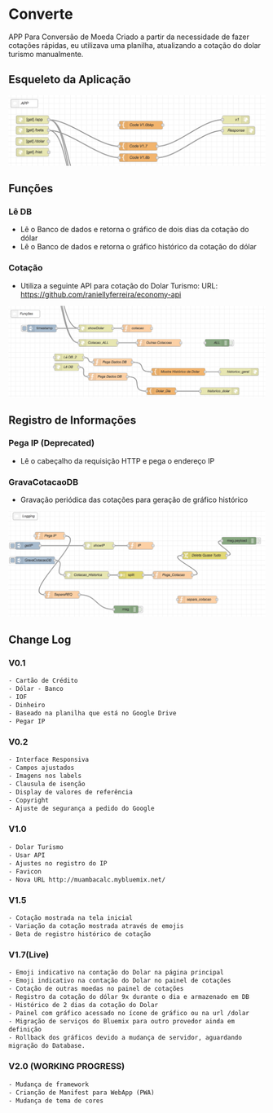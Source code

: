 # Converte
APP Para Conversão de Moeda
Criado a partir da necessidade de fazer cotações rápidas, eu utilizava uma planilha, atualizando a cotação do dolar turismo manualmente.

## Esqueleto da Aplicação
<img src="img/app.png">

## Funções
### Lê DB
  - Lê o Banco de dados e retorna o gráfico de dois dias da cotação do dólar
  - Lê o Banco de dados e retorna o gráfico histórico da cotação do dólar
### Cotação
  - Utiliza a seguinte API para cotação do Dolar Turismo: 
    URL: https://github.com/raniellyferreira/economy-api

<img src="img/funcoes.png">

## Registro de Informações
### Pega IP (Deprecated)
  - Lê o cabeçalho da requisição HTTP e pega o endereço IP
### GravaCotacaoDB
  - Gravação periódica das cotações para geração de gráfico histórico

<img src="img/logging.png">


## Change Log
### V0.1
    - Cartão de Crédito
    - Dólar - Banco
    - IOF 
    - Dinheiro
    - Baseado na planilha que está no Google Drive
    - Pegar IP
    
### V0.2
    - Interface Responsiva
    - Campos ajustados
    - Imagens nos labels
    - Clausula de isenção
    - Display de valores de referência
    - Copyright
    - Ajuste de segurança a pedido do Google

### V1.0
    - Dolar Turismo
    - Usar API
    - Ajustes no registro do IP
    - Favicon
    - Nova URL http://muambacalc.mybluemix.net/
    
### V1.5
    - Cotação mostrada na tela inicial
    - Variação da cotação mostrada através de emojis
    - Beta de registro histórico de cotação
    
### V1.7(Live)
    - Emoji indicativo na contação do Dolar na página principal
    - Emoji indicativo na contação do Dolar no painel de cotações
    - Cotação de outras moedas no painel de cotações
    - Registro da cotação do dólar 9x durante o dia e armazenado em DB
    - Histórico de 2 dias da cotação do Dolar
    - Painel com gráfico acessado no ícone de gráfico ou na url /dolar
    - Migração de serviços do Bluemix para outro provedor ainda em definição
    - Rollback dos gráficos devido a mudança de servidor, aguardando migração do Database.
    
### V2.0 (WORKING PROGRESS)
    - Mudança de framework
    - Crianção de Manifest para WebApp (PWA)
    - Mudança de tema de cores
